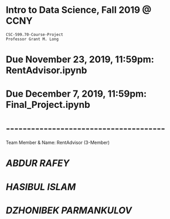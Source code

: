 # Intro to Data Science, Fall 2019 @ CCNY
    CSC-599.70-Course-Project 
    Professor Grant M. Long
# Due November 23, 2019, 11:59pm: RentAdvisor.ipynb 
# Due December 7, 2019, 11:59pm: Final_Project.ipynb
# --------------------------------------
Team Member & Name: RentAdvisor (3-Member)
# *ABDUR RAFEY*
# *HASIBUL ISLAM*
# *DZHONIBEK PARMANKULOV*
